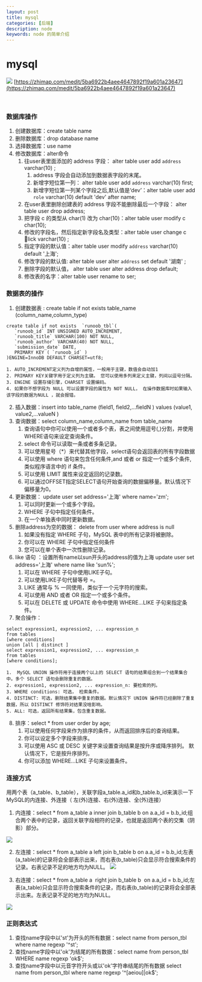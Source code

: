 ```yaml
---
layout: post
title: mysql
categories: [后端]
description: node
keywords: node 的简单介绍
---
```

# mysql
![](./image/mysql.png)
[https://zhimap.com/medit/5ba6922b4aee4647892f19a601a23647](https://zhimap.com/medit/5ba6922b4aee4647892f19a601a23647)

​

### 数据库操作

1. 创建数据库：create table name
2. 删除数据库：​drop database name
3. ​选择数据库：use name
4. 修改数据库：alter命令
    1. 往user表里面添加的 address 字段： alter table user add `address` varchar(10) ;
        1. address 字段会自动添加到数据表字段的末尾。
        2. 新增字短位第一列： alter table user add `address` varchar(10) first;
        1. 新增字短位第一列某个字段之后,默认值是‘dev’：alter table user add `role` varchar(10) default 'dev' after name;
    1. 在user表里删除创建表的 address 字段不能删除最后一个字段： alter table user drop  address;
    2. 把字段 c 的类型从 char(1) 改为 char(10)：alter table user modify c char(10);
    3. 修改的字段名，然后指定新字段名及类型：alter table user change c lick varchar(10) ;
    4. 指定字段的默认值：alter table user modify `address` varchar(10) default '上海';
    5. 修改字段的默认值: alter table user alter `address` set default '湖南' ; 
    6. 删除字段的默认值， alter table user alter address drop default;
    7. 修改表的名字：alter table user rename to ser;
### 数据表的操作

1. 创建数据表 : create table if not exists table_name (column_name,column_type)
```plain
create table if not exists  `runoob_tbl`(
   `runoob_id` INT UNSIGNED AUTO_INCREMENT,
   `runoob_title` VARCHAR(100) NOT NULL,
   `runoob_author` VARCHAR(40) NOT NULL,
   `submission_date` DATE,
   PRIMARY KEY ( `runoob_id` )
)ENGINE=InnoDB DEFAULT CHARSET=utf8;
```
    1. ​AUTO_INCREMENT定义列为自增的属性，一般用于主键，数值会自动加1
    2. ​PRIMARY KEY关键字用于定义列为主键。 您可以使用多列来定义主键，列间以逗号分隔。
    3. ENGINE 设置存储引擎，CHARSET 设置编码。
    4. ​如果你不想字段为 NULL 可以设置字段的属性为 NOT NULL， 在操作数据库时如果输入该字段的数据为NULL ，就会报错。
 

2. 插入数据：insert into table_name (field1, field2,...fieldN ) values (value1, value2,...valueN )
3. ​查询数据：select column_name,column_name from table_name
    1. 查询语句中你可以使用一个或者多个表，表之间使用逗号(,)分割，并使用WHERE语句来设定查询条件。
    2. select 命令可以读取一条或者多条记录。
    3. 可以使用星号（*）来代替其他字段，select语句会返回表的所有字段数据
    4. ​可以使用 where 语句来包含任何条件,and 或者 or 指定一个或多个条件,类似程序语言中的 if 条件。
    5. 可以使用 LIMIT 属性来设定返回的记录数。
    6. 可以通过OFFSET指定SELECT语句开始查询的数据偏移量。默认情况下偏移量为0。
4. 更新数据： update user set address='上海' where name='zm';
    1. 可以同时更新一个或多个字段。
    2. WHERE 子句中指定任何条件。
    3. 在一个单独表中同时更新数据。
5. 删除address为空的数据： delete from user where address is null
    1. ​如果没有指定 WHERE 子句，MySQL 表中的所有记录将被删除。
    2. 你可以在 WHERE 子句中指定任何条件
    3. 您可以在单个表中一次性删除记录。
6. like 语句 ：设置所有name以sun开头的address的值为上海 update user set address='上海' where name like 'sun%';
    1. 可以在 WHERE 子句中使用LIKE子句。
    2. 可以使用LIKE子句代替等号 =。
    3. ​LIKE 通常与 % 一同使用，类似于一个元字符的搜索。
    4. 可以使用 AND 或者 OR 指定一个或多个条件。
    5. 可以在 DELETE 或 UPDATE 命令中使用 WHERE...LIKE 子句来指定条件。
7. 聚合操作：
```plain
select expression1, expression2, ... expression_n
from tables
[where conditions]
union [all | distinct ]
select expression1, expression2, ... expression_n
from tables
[where conditions];
```
    1.  MySQL UNION 操作符用于连接两个以上的 SELECT 语句的结果组合到一个结果集合中。多个 SELECT 语句会删除重复的数据。
    2. expression1, expression2, ... expression_n: 要检索的列。
    3. ​WHERE conditions: 可选， 检索条件。
    4. ​DISTINCT: 可选，删除结果集中重复的数据。默认情况下 UNION 操作符已经删除了重复数据，所以 DISTINCT 修饰符对结果没啥影响。
    5. ​ALL: 可选，返回所有结果集，包含重复数据。
8. 排序：select * from user order by age;
    1. 可以使用任何字段来作为排序的条件，从而返回排序后的查询结果。
    2. 你可以设定多个字段来排序。
    3. 可以使用 ASC 或 DESC 关键字来设置查询结果是按升序或降序排列。 默认情况下，它是按升序排列。
    4. ​你可以添加 WHERE...LIKE 子句来设置条件。
### 连接方式

用两个表（a_table、b_table），关联字段a_table.a_id和b_table.b_id来演示一下MySQL的内连接、外连接（ 左(外)连接、右(外)连接、全(外)连接）

1. 内连接：select * from a_table a inner join b_table b on a.a_id = b.b_id;组合两个表中的记录，返回关联字段相符的记录，也就是返回两个表的交集（阴影）部分。

![](./image/image.png)

2. 左连接：select * from a_table a left join b_table b on a.a_id = b.b_id;左表(a_table)的记录将会全部表示出来，而右表(b_table)只会显示符合搜索条件的记录。右表记录不足的地方均为NULL。
![](./image/image-1.png)

3. 右连接：select * from a_table a  right  join b_table b  on a.a_id = b.b_id;左表(a_table)只会显示符合搜索条件的记录，而右表(b_table)的记录将会全部表示出来。左表记录不足的地方均为NULL。

![](./image/image-2.png)


### 正则表达式

1. 查找name字段中以'st'为开头的所有数据：select name from person_tbl where name regexp '^st';
2. 查找name字段中以'ok'为结尾的所有数据：select name from person_tbl WHERE name regexp 'ok$';
3. 查找name字段中以元音字符开头或以'ok'字符串结尾的所有数据​ select name from person_tbl where name regexp '^[aeiou]|ok$';
